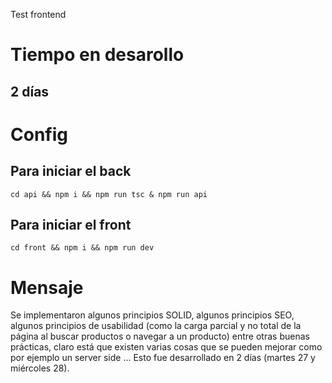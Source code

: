 Test frontend
# Tiempo en desarollo
## 2 días

# Config
## Para iniciar el back 
```
cd api && npm i && npm run tsc & npm run api
```

## Para iniciar el front 
```
cd front && npm i && npm run dev
```

# Mensaje
Se implementaron algunos principios SOLID, algunos principios SEO, algunos principios de usabilidad (como la carga parcial y no total de la página al buscar productos o navegar a un producto) entre otras buenas prácticas, claro está que existen varias cosas que se pueden mejorar como por ejemplo un server side ... Esto fue desarrollado en 2 días (martes 27 y miércoles 28).